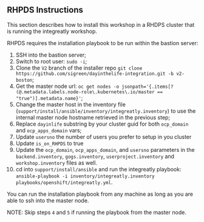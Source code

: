 ## RHPDS Instructions

This section describes how to install this workshop in a RHDPS cluster that is running the integreatly workshop.

RHPDS requires the installation playbook to be run within the bastion server:

1. SSH into the bastion server;
2. Switch to root user: `sudo -i`;
3. Clone the `V2` branch of the installer repo `git clone https://github.com/sigreen/dayinthelife-integration.git -b v2-boston`;
4. Get the master node url: `oc get nodes -o jsonpath='{.items[?(@.metadata.labels.node-role\.kubernetes\.io/master == "true")].metadata.name}'`;
5. Change the master host in the inventory file (`support/install/ansible/inventory/integreatly.inventory`) to use the internal master node hostname retrieved in the previous step;
6. Replace `dayinlife` substring by your cluster guid for both `ocp_domain` and `ocp_apps_domain` vars;
7. Update `usersno` the number of users you prefer to setup in you cluster
8. Update `is_on_RHPDS` to true
9. Update the `ocp_domain`, `ocp_apps_domain`, and `usersno` parameters in the `backend.inventory`, `gogs.inventory`, `userproject.inventory` and `workshop.inventory` files as well.
10. cd into `support/install/ansible` and run the integreatly playbook: `ansible-playbook -i inventory/integreatly.inventory playbooks/openshift/integreatly.yml`.

You can run the installation playbook from any machine as long as you are able to ssh into the master node.

NOTE: Skip steps `4` and `5` if running the playbook from the master node.
